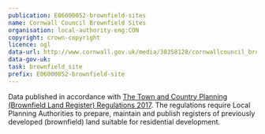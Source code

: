 ```yaml
---
publication: E06000052-brownfield-sites
name: Cornwall Council Brownfield Sites
organisation: local-authority-eng:CON
copyright: crown-copyright
licence: ogl
data-url: http://www.cornwall.gov.uk/media/30358128/cornwallcouncil_brownfieldregister_2017-12-12_rev1.csv
data-gov-uk: 
task: brownfield_site
prefix: E06000052-brownfield-site
---
```


Data published in accordance with [The Town and Country Planning (Brownfield Land Register) Regulations 2017](http://www.legislation.gov.uk/uksi/2017/403/contents/made).
The regulations require Local Planning Authorities to prepare, maintain and publish registers of previously developed (brownfield) land suitable for residential development.

